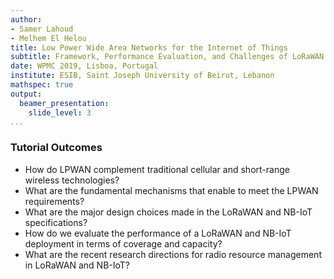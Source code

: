 ```yaml
---
author:
- Samer Lahoud
- Melhem El Helou
title: Low Power Wide Area Networks for the Internet of Things
subtitle: Framework, Performance Evaluation, and Challenges of LoRaWAN and NB-IoT
date: WPMC 2019, Lisboa, Portugal
institute: ESIB, Saint Joseph University of Beirut, Lebanon
mathspec: true
output:
  beamer_presentation:
    slide_level: 3
...
```


### Tutorial Outcomes
- How do LPWAN complement traditional cellular and short-range wireless technologies?
- What are the fundamental mechanisms that enable to meet the LPWAN requirements?
- What are the major design choices made in the LoRaWAN and NB-IoT specifications?
- How do we evaluate the performance of a LoRaWAN and NB-IoT deployment in terms of coverage and capacity?
- What are the recent research directions for radio resource management in LoRaWAN and NB-IoT?
